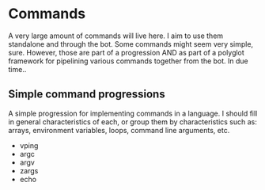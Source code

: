 # Commands

A very large amount of commands will live here. I aim to use them standalone and through the bot. Some commands
might seem very simple, sure. However, those are part of a progression AND as part of a polyglot framework for
pipelining various commands together from the bot. In due time..


## Simple command progressions

A simple progression for implementing commands in a language. I should fill in general characteristics of each,
or group them by characteristics such as: arrays, environment variables, loops, command line arguments, etc.

- vping
- argc
- argv
- zargs
- echo
